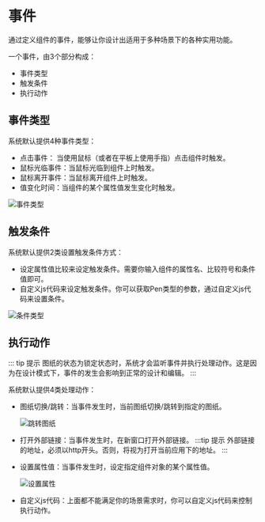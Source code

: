 # 事件

通过定义组件的事件，能够让你设计出适用于多种场景下的各种实用功能。

一个事件，由3个部分构成：
- 事件类型
- 触发条件
- 执行动作

## 事件类型

系统默认提供4种事件类型：
- 点击事件： 当使用鼠标（或者在平板上使用手指）点击组件时触发。
- 鼠标光临事件：当鼠标光临到组件上时触发。
- 鼠标离开事件：当鼠标离开组件上时触发。
- 值变化时间：当组件的某个属性值发生变化时触发。

![事件类型](/images/concept/event-type.gif)

## 触发条件
系统默认提供2类设置触发条件方式：
- 设定属性值比较来设定触发条件。需要你输入组件的属性名、比较符号和条件值即可。
- 自定义js代码来设定触发条件。你可以获取Pen类型的参数，通过自定义js代码来设置条件。

![条件类型](/images/concept/select-condition.gif)


## 执行动作

::: tip 提示
图纸的状态为锁定状态时，系统才会监听事件并执行处理动作。这是因为在设计模式下，事件的发生会影响到正常的设计和编辑。
:::

系统默认提供4类处理动作：
- 图纸切换/跳转：当事件发生时，当前图纸切换/跳转到指定的图纸。
  
  ![跳转图纸](/images/concept/nav-drawing.gif)

- 打开外部链接：当事件发生时，在新窗口打开外部链接。
  :::tip 提示
  外部链接的地址，必须以http开头。否则，将视为打开当前应用下的地址。
  :::
- 设置属性值：当事件发生时，设定指定组件对象的某个属性值。
  
  ![设置属性](/images/concept/event-setProp.gif)

- 自定义js代码：上面都不能满足你的场景需求时，你可以自定义js代码来控制执行动作。